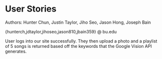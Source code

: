 # User Stories

Authors: Hunter Chun, Justin Taylor, Jiho Seo, Jason Hong, Joseph Bain

{hunterch,jdtaylor,jihoseo,jason810,jbain359} @ bu.edu


User logs into our site successfully. They then upload a photo and a playlist of 5 songs is returned based off the keywords that the Google Vision API generates. 
